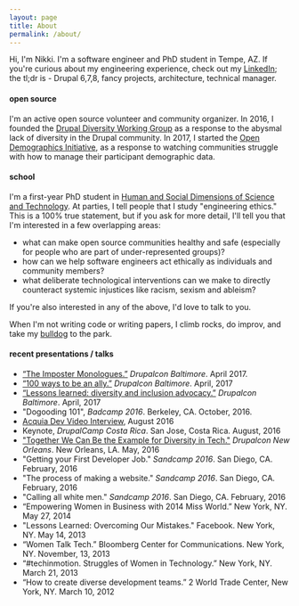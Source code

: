 ```yaml
---
layout: page
title: About
permalink: /about/
---
```


Hi, I'm Nikki.  I'm a software engineer and PhD student in Tempe, AZ.  If you're curious about my engineering experience, check out my [LinkedIn][]; the tl;dr is - Drupal 6,7,8, fancy projects, architecture, technical manager.

#### open source
I'm an active open source volunteer and community organizer. In 2016, I founded the <a href="http://drupaldiversity.com">Drupal Diversity Working Group</a> as a response to the abysmal lack of diversity in the Drupal community. In 2017, I started the <a href="https://github.com/drnikki/open-demographics">Open Demographics Initiative</a>, as a response to watching communities struggle with how to manage their participant demographic data.   

#### school
I'm a first-year PhD student in <a href="https://sfis.asu.edu/hsd-welcome">Human and Social Dimensions of Science and Technology</a>. At parties, I tell people that I study "engineering ethics."  This is a 100% true statement, but if you ask for more detail, I'll tell you that I'm interested in a few overlapping areas:
- what can make open source communities healthy and safe (especially for people who are part of  under-represented groups)?
- how can we help software engineers act ethically as individuals and community members?
- what deliberate technological interventions can we make to directly counteract systemic injustices like racism, sexism and ableism?

If you're also interested in any of the above, I'd love to talk to you.

When I'm not writing code or writing papers, I climb rocks, do improv, and take my [bulldog][] to the park.

#### recent presentations / talks
- <a href="https://events.drupal.org/baltimore2017/sessions/imposter-monologues-part-ii">“The Imposter Monologues.”</a> _Drupalcon Baltimore_. April 2017.
- <a href="https://events.drupal.org/baltimore2017/sessions/100-ways-you-can-be-ally">“100 ways to be an ally.”</a> _Drupalcon Baltimore_. April, 2017
- <a href="https://events.drupal.org/baltimore2017/sessions/year-diversity-initiatives">“Lessons learned: diversity and inclusion advocacy.”</a> _Drupalcon Baltimore_. April, 2017
- "Dogooding 101", _Badcamp 2016_. Berkeley, CA. October, 2016.
- <a href="https://dev.acquia.com/podcast/241-nothing-about-us-without-us-diversity-web-nikki-stevens
">Acquia Dev Video Interview</a>, August 2016
-  Keynote, _DrupalCamp Costa Rica_. San Jose, Costa Rica. August, 2016
- <a href="https://events.drupal.org/neworleans2016/sessions/together-we-can-make-drupal-example-diversity-tech
">"Together We Can Be the Example for Diversity in Tech."</a> _Drupalcon New Orleans_. New Orleans, LA. May, 2016
- "Getting your First Developer Job." _Sandcamp 2016_. San Diego, CA. February, 2016
- "The process of making a website." _Sandcamp 2016_. San Diego, CA. February, 2016
- "Calling all white men." _Sandcamp 2016_. San Diego, CA. February, 2016
- “Empowering Women in Business with 2014 Miss World.” New York, NY. May 27, 2014
- "Lessons Learned: Overcoming Our Mistakes." Facebook. New York, NY. May 14, 2013
- “Women Talk Tech.” Bloomberg Center for Communications. New York, NY. November, 13, 2013
- “#techinmotion. Struggles of Women in Technology.” New York, NY. March 21, 2013
- “How to create diverse development teams.” 2 World Trade Center, New York, NY. March 10, 2012

[LinkedIn]: https://www.linkedin.com/in/nikkistevens
[bulldog]: http://instagram.com/poodlethebulldog
